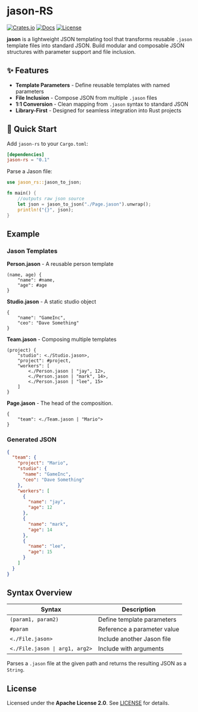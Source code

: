 # jason-RS

[![Crates.io](https://img.shields.io/crates/v/jason-rs)](https://crates.io/crates/jason-rs)
[![Docs](https://docs.rs/jason-rs/badge.svg)](https://docs.rs/jason-rs)
[![License](https://img.shields.io/badge/license-Apache%202.0-blue.svg)](LICENSE)

**jason** is a lightweight JSON templating tool that transforms reusable `.jason` template files into standard JSON. Build modular and composable JSON structures with parameter support and file inclusion.

## ✨ Features

- **Template Parameters** - Define reusable templates with named parameters
- **File Inclusion** - Compose JSON from multiple `.jason` files
- **1:1 Conversion** - Clean mapping from `.jason` syntax to standard JSON
- **Library-First** - Designed for seamless integration into Rust projects

## 🚀 Quick Start

Add `jason-rs` to your `Cargo.toml`:

```toml
[dependencies]
jason-rs = "0.1"
```

Parse a Jason file:

```rust
use jason_rs::jason_to_json;

fn main() {
    //outputs raw json source
    let json = jason_to_json("./Page.jason").unwrap();
    println!("{}", json);
}
```

##  Example

### Jason Templates

**Person.jason** - A reusable person template
```jason
(name, age) {
    "name": #name,
    "age": #age
}
```

**Studio.jason** - A static studio object
```jason
{
    "name": "GameInc",
    "ceo": "Dave Something"
}
```

**Team.jason** - Composing multiple templates
```jason
(project) {
    "studio": <./Studio.jason>,
    "project": #project,
    "workers": [
        <./Person.jason | "jay", 12>,
        <./Person.jason | "mark", 14>,
        <./Person.jason | "lee", 15>
    ]
}
```

**Page.jason** - The head of the composition.
```jason
{
    "team": <./Team.jason | "Mario">
}
```

### Generated JSON

```json
{
  "team": {
    "project": "Mario",
    "studio": {
      "name": "GameInc",
      "ceo": "Dave Something"
    },
    "workers": [
      {
        "name": "jay",
        "age": 12
      },
      {
        "name": "mark",
        "age": 14
      },
      {
        "name": "lee",
        "age": 15
      }
    ]
  }
}
```

## Syntax Overview

| Syntax | Description |
|--------|-------------|
| `(param1, param2)` | Define template parameters |
| `#param` | Reference a parameter value |
| `<./File.jason>` | Include another Jason file |
| `<./File.jason \| arg1, arg2>` | Include with arguments |



Parses a `.jason` file at the given path and returns the resulting JSON as a `String`.

##  License

Licensed under the **Apache License 2.0**. See [LICENSE](LICENSE) for details.


